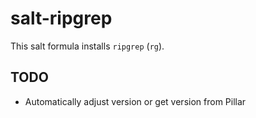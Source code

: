 # salt-ripgrep

This salt formula installs `ripgrep` (`rg`).


## TODO

- Automatically adjust version or get version from Pillar
